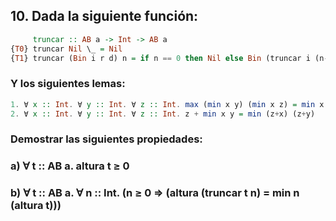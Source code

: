 ## 10. Dada la siguiente función:

```hs
     truncar :: AB a -> Int -> AB a
{T0} truncar Nil \_ = Nil
{T1} truncar (Bin i r d) n = if n == 0 then Nil else Bin (truncar i (n-1)) r (truncar d (n-1))
```

### Y los siguientes lemas:

```hs
1. ∀ x :: Int. ∀ y :: Int. ∀ z :: Int. max (min x y) (min x z) = min x (max y z)
2. ∀ x :: Int. ∀ y :: Int. ∀ z :: Int. z + min x y = min (z+x) (z+y)
```

### Demostrar las siguientes propiedades:

### a) ∀ t :: AB a. altura t ≥ 0

### b) ∀ t :: AB a. ∀ n :: Int. (n ≥ 0 => (altura (truncar t n) = min n (altura t)))
